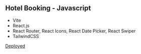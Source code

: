 ## Hotel Booking - Javascript

- Vite
- React.js
- React Router, React Icons, React Date Picker, React Swiper
- TailwindCSS

[Deployed](https://hotel-reactjs.pages.dev/)
